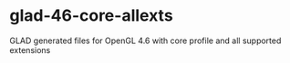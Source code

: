# glad-46-core-allexts
GLAD generated files for OpenGL 4.6 with core profile and all supported extensions
